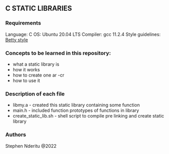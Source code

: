 ## C STATIC LIBRARIES
### Requirements
Language: C
OS: Ubuntu 20.04 LTS
Compiler: gcc 11.2.4
Style guidelines: [Betty style](https://github.com/holbertonschool/Betty/wiki)

### Concepts to be learned in this repository:
* what a static library is
* how it works
* how to create one ar -cr
* how to use it
### Description of each file
* libmy.a - created this static library containing some function
* main.h - included function prototypes of functions in library
* create_static_lib.sh - shell script to compile pre linking and create static library
### Authors
Stephen Nderitu @2022

